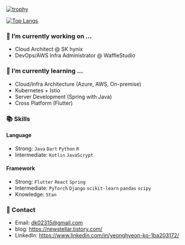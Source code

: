 [![trophy](https://github-profile-trophy.vercel.app/?username=yeonghyeonKO&theme=chalk&row=1&column=3)](https://github.com/ryo-ma/github-profile-trophy)

[![Top Langs](https://github-readme-stats.vercel.app/api/top-langs/?username=yeonghyeonKO&layout=compact&langs_count=8&theme=dracula)](https://github.com/yeonghyeonKO)

### 🔭 I’m currently working on ...
- Cloud Architect @ SK hynix
- DevOps/AWS Infra Administrator @ WaffleStudio


### 🌱 I’m currently learning ...
- Cloud/Infra Architecture (Azure, AWS, On-premise)
- Kubernetes + Istio
- Server Development (Spring with Java)
- Cross Platform (Flutter)


### 📚 Skills
#### Language<br>
- Strong: ```Java``` ```Dart``` ```Python``` ```R```<br/>
- Intermediate: ```Kotlin``` ```JavaScrypt``` <br/>

#### Framework<br>
- Strong: ```Flutter``` ```React``` ```Spring``` <br/>
- Intermediate: ```PyTorch``` ```Django``` ```scikit-learn``` ```pandas``` ```scipy``` <br/>
- Knowledge: ```Stan``` <br/>


### 📧 Contact 
- Email: dk02315@gmail.com
- blog: https://newstellar.tistory.com/
- LinkedIn: https://www.linkedin.com/in/yeonghyeon-ko-1ba203172/

